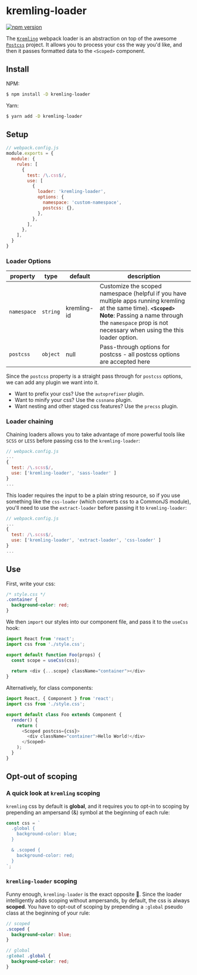 # kremling-loader

[![npm version](https://img.shields.io/npm/v/kremling-loader.svg?style=flat-square)](https://www.npmjs.org/package/kremling-loader)

The [`Kremling`](https://github.com/CanopyTax/kremling) webpack loader is an abstraction
on top of the awesome [`Postcss`](https://github.com/postcss/postcss) project.
It allows you to process your css the way you'd like, and then it passes formatted data
to the `<Scoped>` component.

## Install

NPM:
```bash
$ npm install -D kremling-loader
```

Yarn:

```bash
$ yarn add -D kremling-loader
```

## Setup

```js
// webpack.config.js
module.exports = {
  module: {
    rules: [
      {
        test: /\.css$/,
        use: [
          {
            loader: 'kremling-loader',
            options: {
              namespace: 'custom-namespace',
              postcss: {},
            },
          },
        ],
      },
    ],
  }
}
```

### Loader Options


| property    | type     | default     | description |
| ----------- | -------- | ----------- | ----------- |
| `namespace` | `string` | kremling-id | Customize the scoped namespace (helpful if you have multiple apps running kremling at the same time). **`<Scoped>` Note**: Passing a name through the `namespace` prop is not necessary when using the this loader option.  |
| `postcss`   | `object` | null        | Pass-through options for postcss - all postcss options are accepted here |

Since the `postcss` property is a straight pass through for `postcss` options, we can add any plugin
we want into it.

- Want to prefix your css? Use the `autoprefixer` plugin.
- Want to minify your css? Use the `cssnano` plugin.
- Want nesting and other staged css features? Use the `precss` plugin.

### Loader chaining

Chaining loaders allows you to take advantage of more powerful tools like `SCSS` or `LESS` before
passing css to the `kremling-loader`:

```js
// webpack.config.js
...
{
  test: /\.scss$/,
  use: ['kremling-loader', 'sass-loader' ]
}
...
```

This loader requires the input to be a plain string resource, so if you use something like the
`css-loader` (which converts css to a CommonJS module), you'll need to use the `extract-loader` before
passing it to `kremling-loader`:

```js
// webpack.config.js
...
{
  test: /\.scss$/,
  use: ['kremling-loader', 'extract-loader', 'css-loader' ]
}
...
```

## Use

First, write your css:

```css
/* style.css */
.container {
  background-color: red;
}
```

We then `import` our styles into our component file, and pass it to the `useCss` hook:

```js
import React from 'react';
import css from './style.css';

export default function Foo(props) {
  const scope = useCss(css);
  
  return <div {...scope} className="container"></div>
}
```

Alternatively, for class components:

```js
import React, { Component } from 'react';
import css from './style.css';

export default class Foo extends Component {
  render() {
    return (
      <Scoped postcss={css}>
        <div className="container">Hello World!</div>
      </Scoped>
    );
  }
}
```

## Opt-out of scoping

### A quick look at `kremling` scoping
`kremling` css by default is **global**, and it requires you to opt-in to scoping by
prepending an ampersand (&) symbol at the beginning of each rule:

```js
const css = `
  .global {
    background-color: blue;
  }

  & .scoped {
    background-color: red;
  }
`;
```

### `kremling-loader` scoping

Funny enough, `kremling-loader` is the exact opposite 🥴. Since the loader
intelligently adds scoping without ampersands, by default, the css is always
**scoped**. You have to opt-out of scoping by  prepending a `:global` pseudo
class at the beginning of your rule:

```scss
// scoped
.scoped {
  background-color: blue;
}

// global
:global .global {
  background-color: red;
}
```
